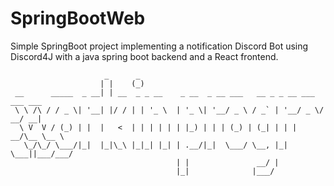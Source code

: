 # SpringBootWeb
Simple SpringBoot project implementing a notification Discord Bot using Discord4J with a java spring boot backend and a React frontend.

```
                     _      _                                                 
                    | |    (_)                                                
 __      _____  _ __| | __  _ _ __    _ __  _ __ ___   __ _ _ __ ___  ___ ___ 
 \ \ /\ / / _ \| '__| |/ / | | '_ \  | '_ \| '__/ _ \ / _` | '__/ _ \/ __/ __|
  \ V  V / (_) | |  |   <  | | | | | | |_) | | | (_) | (_| | | |  __/\__ \__ \
   \_/\_/ \___/|_|  |_|\_\ |_|_| |_| | .__/|_|  \___/ \__, |_|  \___||___/___/
                                     | |               __/ |                  
                                     |_|              |___/                   
```
